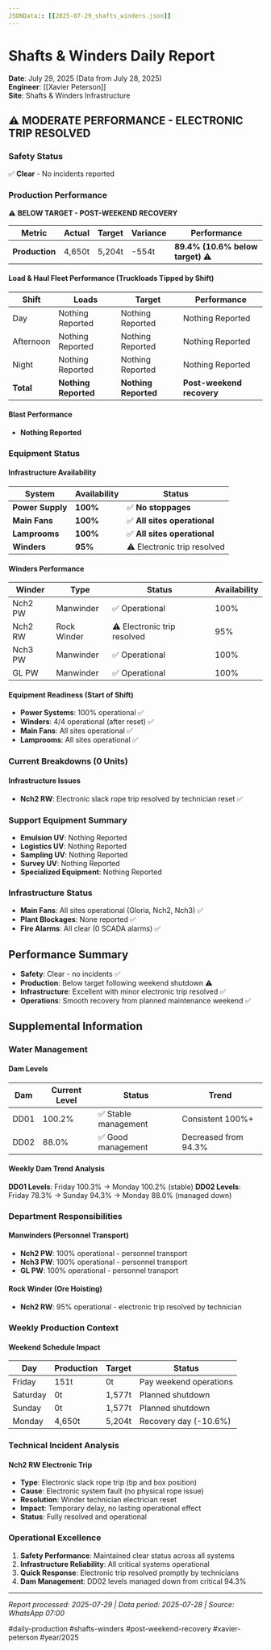 ```yaml
---
JSONData:: [[2025-07-29_shafts_winders.json]]
---
```


# Shafts & Winders Daily Report
**Date**: July 29, 2025 (Data from July 28, 2025)  
**Engineer**: [[Xavier Peterson]]  
**Site**: Shafts & Winders Infrastructure

## ⚠️ MODERATE PERFORMANCE - ELECTRONIC TRIP RESOLVED

### Safety Status
✅ **Clear** - No incidents reported

### Production Performance
⚠️ **BELOW TARGET - POST-WEEKEND RECOVERY**

| Metric | Actual | Target | Variance | Performance |
|--------|--------|--------|----------|-------------|
| **Production** | 4,650t | 5,204t | -554t | **89.4% (10.6% below target)** ⚠️ |

#### Load & Haul Fleet Performance (Truckloads Tipped by Shift)
| Shift | Loads | Target | Performance |
|-------|-------|--------|-------------|
| Day | Nothing Reported | Nothing Reported | Nothing Reported |
| Afternoon | Nothing Reported | Nothing Reported | Nothing Reported |
| Night | Nothing Reported | Nothing Reported | Nothing Reported |
| **Total** | **Nothing Reported** | **Nothing Reported** | **Post-weekend recovery** |

#### Blast Performance
- **Nothing Reported**

### Equipment Status

#### Infrastructure Availability
| System | Availability | Status |
|--------|-------------|---------|
| **Power Supply** | **100%** | ✅ **No stoppages** |
| **Main Fans** | **100%** | ✅ **All sites operational** |
| **Lamprooms** | **100%** | ✅ **All sites operational** |
| **Winders** | **95%** | ⚠️ Electronic trip resolved |

#### Winders Performance
| Winder | Type | Status | Availability |
|--------|------|---------|-------------|
| Nch2 PW | Manwinder | ✅ Operational | 100% |
| Nch2 RW | Rock Winder | ⚠️ Electronic trip resolved | 95% |
| Nch3 PW | Manwinder | ✅ Operational | 100% |
| GL PW | Manwinder | ✅ Operational | 100% |

#### Equipment Readiness (Start of Shift)
- **Power Systems**: 100% operational ✅
- **Winders**: 4/4 operational (after reset) ✅
- **Main Fans**: All sites operational ✅
- **Lamprooms**: All sites operational ✅

### Current Breakdowns (0 Units)

#### Infrastructure Issues
- **Nch2 RW**: Electronic slack rope trip resolved by technician reset ✅

### Support Equipment Summary
- **Emulsion UV**: Nothing Reported
- **Logistics UV**: Nothing Reported
- **Sampling UV**: Nothing Reported
- **Survey UV**: Nothing Reported
- **Specialized Equipment**: Nothing Reported

### Infrastructure Status
- **Main Fans**: All sites operational (Gloria, Nch2, Nch3) ✅
- **Plant Blockages**: None reported ✅
- **Fire Alarms**: All clear (0 SCADA alarms) ✅

## Performance Summary
- **Safety**: Clear - no incidents ✅
- **Production**: Below target following weekend shutdown ⚠️
- **Infrastructure**: Excellent with minor electronic trip resolved ✅
- **Operations**: Smooth recovery from planned maintenance weekend ✅

## Supplemental Information

### Water Management
#### Dam Levels
| Dam | Current Level | Status | Trend |
|-----|--------------|--------|-------|
| DD01 | 100.2% | ✅ Stable management | Consistent 100%+ |
| DD02 | 88.0% | ✅ Good management | Decreased from 94.3% |

#### Weekly Dam Trend Analysis
**DD01 Levels**: Friday 100.3% → Monday 100.2% (stable)
**DD02 Levels**: Friday 78.3% → Sunday 94.3% → Monday 88.0% (managed down)

### Department Responsibilities
#### Manwinders (Personnel Transport)
- **Nch2 PW**: 100% operational - personnel transport
- **Nch3 PW**: 100% operational - personnel transport  
- **GL PW**: 100% operational - personnel transport

#### Rock Winder (Ore Hoisting)
- **Nch2 RW**: 95% operational - electronic trip resolved by technician

### Weekly Production Context
#### Weekend Schedule Impact
| Day | Production | Target | Status |
|-----|-----------|--------|--------|
| Friday | 151t | 0t | Pay weekend operations |
| Saturday | 0t | 1,577t | Planned shutdown |
| Sunday | 0t | 1,577t | Planned shutdown |
| Monday | 4,650t | 5,204t | Recovery day (-10.6%) |

### Technical Incident Analysis
#### Nch2 RW Electronic Trip
- **Type**: Electronic slack rope trip (tip and box position)
- **Cause**: Electronic system fault (no physical rope issue)
- **Resolution**: Winder technician electrician reset
- **Impact**: Temporary delay, no lasting operational effect
- **Status**: Fully resolved and operational

### Operational Excellence
1. **Safety Performance**: Maintained clear status across all systems
2. **Infrastructure Reliability**: All critical systems operational
3. **Quick Response**: Electronic trip resolved promptly by technicians
4. **Dam Management**: DD02 levels managed down from critical 94.3%

---
*Report processed: 2025-07-29 | Data period: 2025-07-28 | Source: WhatsApp 07:00*

#daily-production #shafts-winders #post-weekend-recovery #xavier-peterson #year/2025